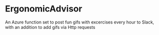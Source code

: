 # ErgonomicAdvisor
An Azure function set to post fun gifs with excercises every hour to Slack, with an addition to add gifs via Http requests
